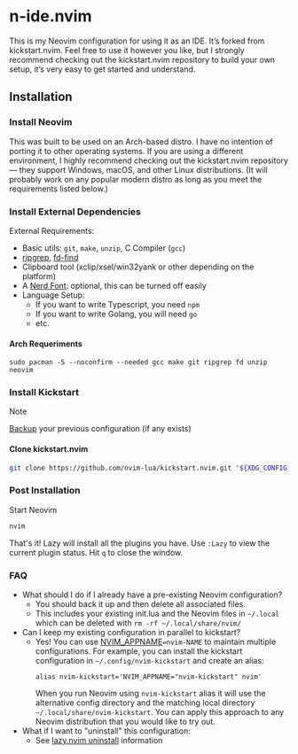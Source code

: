 # n-ide.nvim

This is my Neovim configuration for using it as an IDE. It’s forked from kickstart.nvim. Feel free to use it however you like, but I strongly recommend checking out the kickstart.nvim repository to build your own setup, it’s very easy to get started and understand.

## Installation

### Install Neovim

This was built to be used on an Arch-based distro. I have no intention of porting it to other operating systems. If you are using a different environment, I highly recommend checking out the kickstart.nvim repository — they support Windows, macOS, and other Linux distributions.
(It will probably work on any popular modern distro as long as you meet the requirements listed below.)

### Install External Dependencies

External Requirements:
- Basic utils: `git`, `make`, `unzip`, C Compiler (`gcc`)
- [ripgrep](https://github.com/BurntSushi/ripgrep#installation),
  [fd-find](https://github.com/sharkdp/fd#installation)
- Clipboard tool (xclip/xsel/win32yank or other depending on the platform)
- A [Nerd Font](https://www.nerdfonts.com/): optional, this can be turned off easily 
- Language Setup:
  - If you want to write Typescript, you need `npm`
  - If you want to write Golang, you will need `go`
  - etc.

#### Arch Requeriments

```
sudo pacman -S --noconfirm --needed gcc make git ripgrep fd unzip neovim
```

### Install Kickstart

> [!NOTE]
> [Backup](#FAQ) your previous configuration (if any exists)

#### Clone kickstart.nvim

```sh
git clone https://github.com/nvim-lua/kickstart.nvim.git "${XDG_CONFIG_HOME:-$HOME/.config}"/nvim
```
### Post Installation

Start Neovim

```sh
nvim
```

That's it! Lazy will install all the plugins you have. Use `:Lazy` to view
the current plugin status. Hit `q` to close the window.

### FAQ

* What should I do if I already have a pre-existing Neovim configuration?
  * You should back it up and then delete all associated files.
  * This includes your existing init.lua and the Neovim files in `~/.local`
    which can be deleted with `rm -rf ~/.local/share/nvim/`
* Can I keep my existing configuration in parallel to kickstart?
  * Yes! You can use [NVIM_APPNAME](https://neovim.io/doc/user/starting.html#%24NVIM_APPNAME)`=nvim-NAME`
    to maintain multiple configurations. For example, you can install the kickstart
    configuration in `~/.config/nvim-kickstart` and create an alias:
    ```
    alias nvim-kickstart='NVIM_APPNAME="nvim-kickstart" nvim'
    ```
    When you run Neovim using `nvim-kickstart` alias it will use the alternative
    config directory and the matching local directory
    `~/.local/share/nvim-kickstart`. You can apply this approach to any Neovim
    distribution that you would like to try out.
* What if I want to "uninstall" this configuration:
  * See [lazy.nvim uninstall](https://lazy.folke.io/usage#-uninstalling) information
